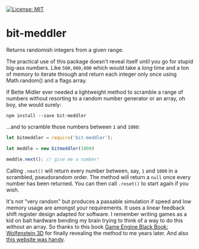 
[![License: MIT](https://img.shields.io/badge/License-MIT-yellow.svg)](https://opensource.org/licenses/MIT)

# bit-meddler

Returns randomish integers from a given range.

The practical use of this package doesn't reveal itself until you go for stupid big-ass numbers. Like `500,000,000` which would take a _long_ time and a ton of memory to iterate through and return each integer only once using Math.random() and a flags array.

If Bette Midler ever needed a lightweight method to scramble a range of numbers without resorting to a random number generator or an array, oh boy, she would surely:

```
npm install --save bit-meddler
```

...and to scramble those numbers between `1` and `1000`:

```js
let bitmeddler = require('bit-meddler');

let meddle = new bitmeddler(1000)

meddle.next(); // give me a number!
```

Calling `.next()` will return every number between, say, `1` and `1000` in a scrambled, pseudorandom order. The method will return a `null` once every number has been returned. You can then call `.reset()` to start again if you wish.

It's not "very random" but produces a passable simulation if speed and low memory usage are amongst your requirements. It uses a linear feedback shift register design adapted for software. I remember writing games as a kid on bait hardware bending my brain trying to think of a way to do this without an array. So thanks to this book [Game Engine Black Book: Wolfenstein 3D](http://fabiensanglard.net/Game_Engine_Black_Book_Release_Date/index.php) for finally revealing the method to me years later. And also [this website was handy](https://www.maximintegrated.com/en/app-notes/index.mvp/id/4400).
